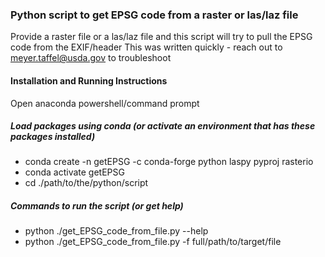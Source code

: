 ### Python script to get EPSG code from a raster or las/laz file

Provide a raster file or a las/laz file and this script will try to pull the EPSG code from the EXIF/header
This was written quickly - reach out to meyer.taffel@usda.gov to troubleshoot

#### Installation and Running Instructions

Open anaconda powershell/command prompt

##### Load packages using conda (or activate an environment that has these packages installed)
- conda create -n getEPSG -c conda-forge python laspy pyproj rasterio
- conda activate getEPSG
- cd ./path/to/the/python/script
##### Commands to run the script (or get help)
- python ./get_EPSG_code_from_file.py --help
- python ./get_EPSG_code_from_file.py -f full/path/to/target/file
